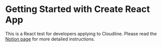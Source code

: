 # Getting Started with Create React App

This is a React test for developers applying to Cloudline.
Please read the [Notion page](https://www.notion.so/cloudline/Cloudline-coding-test-608ea47e5a284eb8a0072ce52f21b017) for more detailed instructions.
